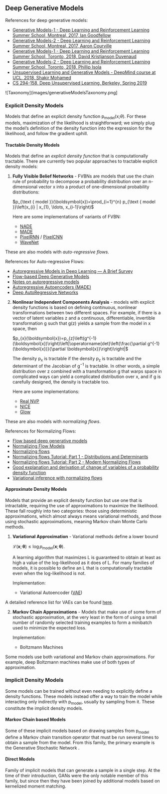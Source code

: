 ## Deep Generative Models

References for deep generative models:

* [Generative Models-1 - Deep Learning and Reinforcement Learning Summer School, Montreal, 2017, Ian Goodfellow](http://videolectures.net/deeplearning2017_goodfellow_generative_models/)
* [Generative Models-2 - Deep Learning and Reinforcement Learning Summer School, Montreal, 2017, Aaron Courville](http://videolectures.net/deeplearning2017_courville_generative_models/)
* [Generative Models-1 - Deep Learning and Reinforcement Learning Summer School, Toronto, 2018, David Kristjanson Duvenaud](http://videolectures.net/DLRLsummerschool2018_duvenaud_generative_models1/)
* [Generative Models-2 - Deep Learning and Reinforcement Learning Summer School, Toronto, 2018, Phillip Isola](http://videolectures.net/DLRLsummerschool2018_isola_generative_models2/)
* [Unsupervised Learning and Generative Models - DeepMind course at UCL, 2018, Shakir Mohamed](https://youtu.be/H4VGSYGvJiA)
* [CS 294-158, Deep Unsupervised Learning, Berkeley, Spring 2019](https://sites.google.com/view/berkeley-cs294-158-sp19/home)

![Taxonomy](images/generativeModelsTaxonomy.png]

### Explicit Density Models

Models that define an explicit density function p<sub>model</sub>(x;$\theta$). For these models, maximization of the likelihood is straightforward; we simply plug the model’s definition of the density function into the expression for the likelihood, and follow the gradient uphill.

#### Tractable Density Models

Models that define an *explicit density function* that is computationally tractable. There are currently two popular approaches to tractable explicit density models: 

1. **Fully Visible Belief Networks** - FVBNs are models that use the chain rule of probability to decompose a probability distribution over an n-dimensional vector x into a product of one-dimensional probability distributions:
  
	  $p_{\text { model }}(\boldsymbol{x})=\prod_{i=1}^{n} p_{\text { model }}\left(x_{i} | x_{1}, \ldots, x_{i-1}\right)$  

	Here are some implementations of variants of FVBN:
  
	* 	[NADE](https://arxiv.org/abs/1605.02226)
	* 	[MADE](https://arxiv.org/abs/1502.03509)
	* 	[PixelRNN](https://arxiv.org/abs/1601.06759) / [PixelCNN](https://arxiv.org/abs/1606.05328)
	* 	[WaveNet](https://arxiv.org/abs/1609.03499)

These are also models with *auto-regressive flows*.

References for Auto-regressive Flows:

* [Autoregressive Models in Deep Learning — A Brief Survey](https://eigenfoo.xyz/deep-autoregressive-models/)
* [Flow-based Deep Generative Models](https://lilianweng.github.io/lil-log/2018/10/13/flow-based-deep-generative-models.html)
* [Notes on autoregressive models](https://deepgenerativemodels.github.io/notes/autoregressive/)
* [Autoregressive Autoencoders (MADE)](http://bjlkeng.github.io/posts/autoregressive-autoencoders/)
* [Deep AutoRegressive Networks](https://arxiv.org/abs/1310.8499)
  
2. **Nonlinear Independent Components Analysis** - models with explicit density functions is based on defining continuous, nonlinear transformations between two different spaces. For example, if there is a vector of latent variables z and a continuous, differentiable, invertible transformation g such that g(z) yields a sample from the model in x space, then

	$p_{x}(\boldsymbol{x})=p_{z}\left(g^{-1}(\boldsymbol{x})\right)\left|\operatorname{det}\left(\frac{\partial g^{-1}(\boldsymbol{x})}{\partial \boldsymbol{x}}\right)\right|$

	The density p<sub>x</sub> is tractable if the density p<sub>z</sub> is tractable and the determinant of the Jacobian of g<sup>−1</sup> is tractable. In other words, a simple distribution over z combined with a transformation g that warps space in complicated ways can yield a complicated distribution over x, and if g is carefully designed, the density is tractable too.
	
	Here are some implementations:
	
	* [Real NVP](https://arxiv.org/abs/1605.08803)
	* [NICE](https://arxiv.org/abs/1410.8516)
	* [Glow](https://arxiv.org/abs/1807.03039)

These are also models with *normalizing flows*.

References for Normalizing Flows:

* [Flow based deep generative models](https://lilianweng.github.io/lil-log/2018/10/13/flow-based-deep-generative-models.html)
* [Normalizing Flow Models](https://deepgenerativemodels.github.io/notes/flow/)
* [Normalizing flows](http://akosiorek.github.io/ml/2018/04/03/norm_flows.html)
* [Normalizing flows Tutorial: Part 1 - Distributions and Determinants](https://blog.evjang.com/2018/01/nf1.html)
* [Normalizing flows Tutorial: Part 2 - Modern Normalizing Flows](https://blog.evjang.com/2018/01/nf2.html)
* [Good explanation and derivation of change of variables of a probability density function](https://stats.stackexchange.com/questions/239588/derivation-of-change-of-variables-of-a-probability-density-function)
* [Variational inference with normalizing flows](https://arxiv.org/abs/1505.05770)


#### Approximate Density Models

Models that provide an explicit density function but use one that is intractable, requiring the use of approximations to maximize the likelihood. These fall roughly into two categories: those using deterministic approximations, which almost always means variational methods, and those using stochastic approximations, meaning Markov chain Monte Carlo methods.

1. **Variational Approximation** - Variational methods define a lower bound

	$\mathcal{L}(\boldsymbol{x} ; \boldsymbol{\theta}) \leq \log p_{\operatorname{model}}(\boldsymbol{x} ; \boldsymbol{\theta})$.
	
	A learning algorithm that maximizes L is guaranteed to obtain at least as high a value of the log-likelihood as it does of L. For many families of models, it is possible to define an L that is computationally tractable even when the log-likelihood is not.
	
	Implementation:
	
	* 	Variational Autoencoder ([VAE](https://arxiv.org/abs/1312.6114))

A detailed reference list for VAEs can be found [here](https://github.com/debasishg/ml-readings/blob/master/vae.md).

2. **Markov Chain Approximations** - Models that make use of some form of stochastic approximation, at the very least in the form of using a small number of randomly selected training examples to form a minibatch used to minimize the expected loss.

	Implementation:
	
	* Boltzmann Machines

Some models use both variational and Markov chain approximations. For example, deep Boltzmann machines make use of both types of approximation.

### Implicit Density Models

Some models can be trained without even needing to explicitly define a density functions. These models instead offer a way to train the model while interacting only indirectly with p<sub>model</sub>, usually by sampling from it. These constitute the implicit density models.	

#### Markov Chain based Models

Some of these implicit models based on drawing samples from p<sub>model</sub> define a Markov chain transition operator that must be run several times to obtain a sample from the model. From this family, the primary example is the Generative Stochastic Network .

#### Direct Models

Family of implicit models that can generate a sample in a single step. At the time of their introduction, GANs were the only notable member of this family, but since then they have been joined by additional models based on kernelized moment matching.